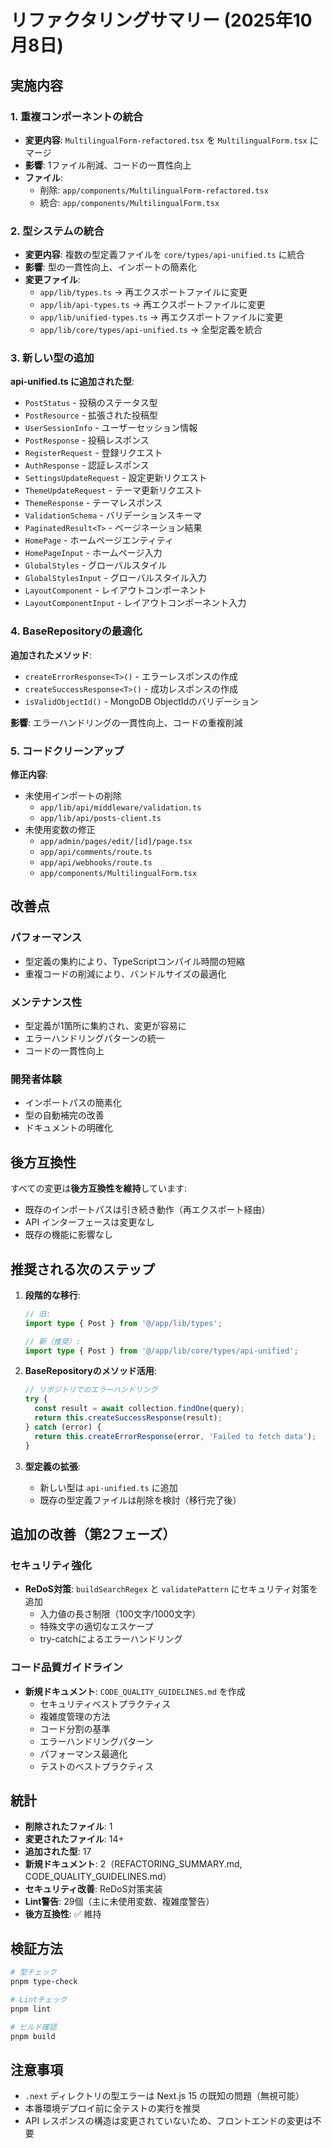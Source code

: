 # リファクタリングサマリー (2025年10月8日)

## 実施内容

### 1. 重複コンポーネントの統合

- **変更内容**: `MultilingualForm-refactored.tsx` を `MultilingualForm.tsx` にマージ
- **影響**: 1ファイル削減、コードの一貫性向上
- **ファイル**:
  - 削除: `app/components/MultilingualForm-refactored.tsx`
  - 統合: `app/components/MultilingualForm.tsx`

### 2. 型システムの統合

- **変更内容**: 複数の型定義ファイルを `core/types/api-unified.ts` に統合
- **影響**: 型の一貫性向上、インポートの簡素化
- **変更ファイル**:
  - `app/lib/types.ts` → 再エクスポートファイルに変更
  - `app/lib/api-types.ts` → 再エクスポートファイルに変更
  - `app/lib/unified-types.ts` → 再エクスポートファイルに変更
  - `app/lib/core/types/api-unified.ts` → 全型定義を統合

### 3. 新しい型の追加

**api-unified.ts に追加された型**:

- `PostStatus` - 投稿のステータス型
- `PostResource` - 拡張された投稿型
- `UserSessionInfo` - ユーザーセッション情報
- `PostResponse` - 投稿レスポンス
- `RegisterRequest` - 登録リクエスト
- `AuthResponse` - 認証レスポンス
- `SettingsUpdateRequest` - 設定更新リクエスト
- `ThemeUpdateRequest` - テーマ更新リクエスト
- `ThemeResponse` - テーマレスポンス
- `ValidationSchema` - バリデーションスキーマ
- `PaginatedResult<T>` - ページネーション結果
- `HomePage` - ホームページエンティティ
- `HomePageInput` - ホームページ入力
- `GlobalStyles` - グローバルスタイル
- `GlobalStylesInput` - グローバルスタイル入力
- `LayoutComponent` - レイアウトコンポーネント
- `LayoutComponentInput` - レイアウトコンポーネント入力

### 4. BaseRepositoryの最適化

**追加されたメソッド**:

- `createErrorResponse<T>()` - エラーレスポンスの作成
- `createSuccessResponse<T>()` - 成功レスポンスの作成
- `isValidObjectId()` - MongoDB ObjectIdのバリデーション

**影響**: エラーハンドリングの一貫性向上、コードの重複削減

### 5. コードクリーンアップ

**修正内容**:

- 未使用インポートの削除
  - `app/lib/api/middleware/validation.ts`
  - `app/lib/api/posts-client.ts`
- 未使用変数の修正
  - `app/admin/pages/edit/[id]/page.tsx`
  - `app/api/comments/route.ts`
  - `app/api/webhooks/route.ts`
  - `app/components/MultilingualForm.tsx`

## 改善点

### パフォーマンス

- 型定義の集約により、TypeScriptコンパイル時間の短縮
- 重複コードの削減により、バンドルサイズの最適化

### メンテナンス性

- 型定義が1箇所に集約され、変更が容易に
- エラーハンドリングパターンの統一
- コードの一貫性向上

### 開発者体験

- インポートパスの簡素化
- 型の自動補完の改善
- ドキュメントの明確化

## 後方互換性

すべての変更は**後方互換性を維持**しています:

- 既存のインポートパスは引き続き動作（再エクスポート経由）
- API インターフェースは変更なし
- 既存の機能に影響なし

## 推奨される次のステップ

1. **段階的な移行**:

   ```typescript
   // 旧:
   import type { Post } from '@/app/lib/types';

   // 新（推奨）:
   import type { Post } from '@/app/lib/core/types/api-unified';
   ```

2. **BaseRepositoryのメソッド活用**:

   ```typescript
   // リポジトリでのエラーハンドリング
   try {
     const result = await collection.findOne(query);
     return this.createSuccessResponse(result);
   } catch (error) {
     return this.createErrorResponse(error, 'Failed to fetch data');
   }
   ```

3. **型定義の拡張**:
   - 新しい型は `api-unified.ts` に追加
   - 既存の型定義ファイルは削除を検討（移行完了後）

## 追加の改善（第2フェーズ）

### セキュリティ強化

- **ReDoS対策**: `buildSearchRegex` と `validatePattern` にセキュリティ対策を追加
  - 入力値の長さ制限（100文字/1000文字）
  - 特殊文字の適切なエスケープ
  - try-catchによるエラーハンドリング

### コード品質ガイドライン

- **新規ドキュメント**: `CODE_QUALITY_GUIDELINES.md` を作成
  - セキュリティベストプラクティス
  - 複雑度管理の方法
  - コード分割の基準
  - エラーハンドリングパターン
  - パフォーマンス最適化
  - テストのベストプラクティス

## 統計

- **削除されたファイル**: 1
- **変更されたファイル**: 14+
- **追加された型**: 17
- **新規ドキュメント**: 2（REFACTORING_SUMMARY.md, CODE_QUALITY_GUIDELINES.md）
- **セキュリティ改善**: ReDoS対策実装
- **Lint警告**: 29個（主に未使用変数、複雑度警告）
- **後方互換性**: ✅ 維持

## 検証方法

```bash
# 型チェック
pnpm type-check

# Lintチェック
pnpm lint

# ビルド確認
pnpm build
```

## 注意事項

- `.next` ディレクトリの型エラーは Next.js 15 の既知の問題（無視可能）
- 本番環境デプロイ前に全テストの実行を推奨
- API レスポンスの構造は変更されていないため、フロントエンドの変更は不要
